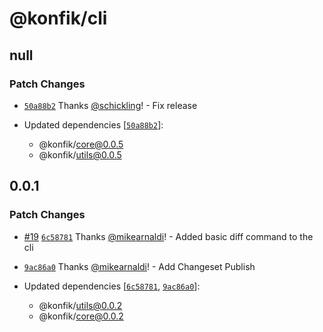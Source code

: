 # @konfik/cli

## null

### Patch Changes

- [`50a88b2`](https://github.com/konfik/konfik/commit/50a88b2e77d2f72b32ce23bbf65c92ad766a9389) Thanks [@schickling](https://github.com/schickling)! - Fix release

- Updated dependencies [[`50a88b2`](https://github.com/konfik/konfik/commit/50a88b2e77d2f72b32ce23bbf65c92ad766a9389)]:
  - @konfik/core@0.0.5
  - @konfik/utils@0.0.5

## 0.0.1

### Patch Changes

- [#19](https://github.com/konfik/konfik/pull/19) [`6c58781`](https://github.com/konfik/konfik/commit/6c587810fead7a3e276f051a89026d2e4cdc32ac) Thanks [@mikearnaldi](https://github.com/mikearnaldi)! - Added basic diff command to the cli

* [`9ac86a0`](https://github.com/konfik/konfik/commit/9ac86a0d82057511758a3a2dfe2a03b1ccce73ce) Thanks [@mikearnaldi](https://github.com/mikearnaldi)! - Add Changeset Publish

* Updated dependencies [[`6c58781`](https://github.com/konfik/konfik/commit/6c587810fead7a3e276f051a89026d2e4cdc32ac), [`9ac86a0`](https://github.com/konfik/konfik/commit/9ac86a0d82057511758a3a2dfe2a03b1ccce73ce)]:
  - @konfik/utils@0.0.2
  - @konfik/core@0.0.2
